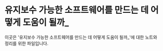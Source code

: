 ﻿# 유지보수 가능한 소프트웨어를 만드는 데 어떻게 도움이 될까_

이곳은 '유지보수 가능한 소프트웨어를 만드는 데 어떻게 도움이 될까_'에 대한 노트와 정리를 위한 파일입니다.
